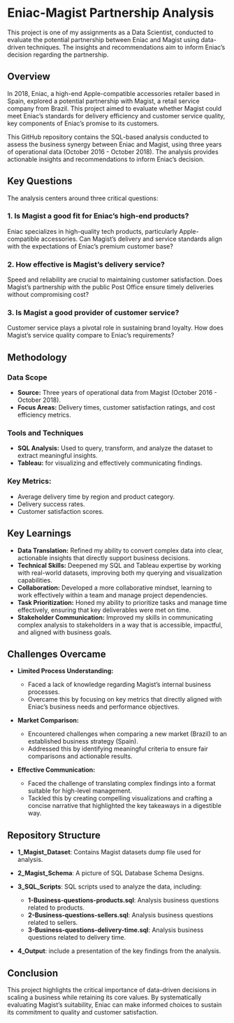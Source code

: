 # Eniac-Magist Partnership Analysis

This project is one of my assignments as a Data Scientist, conducted to evaluate the potential partnership between Eniac and Magist using data-driven techniques. The insights and recommendations aim to inform Eniac’s decision regarding the partnership.

## Overview

In 2018, Eniac, a high-end Apple-compatible accessories retailer based in Spain, explored a potential partnership with Magist, a retail service company from Brazil. This project aimed to evaluate whether Magist could meet Eniac’s standards for delivery efficiency and customer service quality, key components of Eniac’s promise to its customers.

This GitHub repository contains the SQL-based analysis conducted to assess the business synergy between Eniac and Magist, using three years of operational data (October 2016 - October 2018). The analysis provides actionable insights and recommendations to inform Eniac’s decision.

## Key Questions

The analysis centers around three critical questions:

### **1. Is Magist a good fit for Eniac’s high-end products?**

Eniac specializes in high-quality tech products, particularly Apple-compatible accessories. Can Magist’s delivery and service standards align with the expectations of Eniac’s premium customer base?

### **2. How effective is Magist’s delivery service?**

Speed and reliability are crucial to maintaining customer satisfaction. Does Magist’s partnership with the public Post Office ensure timely deliveries without compromising cost?

### **3. Is Magist a good provider of customer service?**

Customer service plays a pivotal role in sustaining brand loyalty. How does Magist’s service quality compare to Eniac’s requirements?

## Methodology

### **Data Scope**
- **Source:** Three years of operational data from Magist (October 2016 - October 2018).
- **Focus Areas:** Delivery times, customer satisfaction ratings, and cost efficiency metrics.

### **Tools and Techniques**

- **SQL Analysis:** Used to query, transform, and analyze the dataset to extract meaningful insights.
- **Tableau:** for visualizing and effectively communicating findings.

### **Key Metrics:**
- Average delivery time by region and product category.
- Delivery success rates.
- Customer satisfaction scores.

## Key Learnings

- **Data Translation:** Refined my ability to convert complex data into clear, actionable insights that directly support business decisions.
- **Technical Skills:** Deepened my SQL and Tableau expertise by working with real-world datasets, improving both my querying and visualization capabilities.
- **Collaboration:** Developed a more collaborative mindset, learning to work effectively within a team and manage project dependencies.
- **Task Prioritization:** Honed my ability to prioritize tasks and manage time effectively, ensuring that key deliverables were met on time.
- **Stakeholder Communication:** Improved my skills in communicating complex analysis to stakeholders in a way that is accessible, impactful, and aligned with business goals.

## Challenges Overcame

- **Limited Process Understanding:** 
  - Faced a lack of knowledge regarding Magist’s internal business processes.
  - Overcame this by focusing on key metrics that directly aligned with Eniac’s business needs and performance objectives.
  
- **Market Comparison:**
  - Encountered challenges when comparing a new market (Brazil) to an established business strategy (Spain).
  - Addressed this by identifying meaningful criteria to ensure fair comparisons and actionable results.

- **Effective Communication:**
  - Faced the challenge of translating complex findings into a format suitable for high-level management.
  - Tackled this by creating compelling visualizations and crafting a concise narrative that highlighted the key takeaways in a digestible way.

## Repository Structure

- **1_Magist_Dataset**: Contains Magist datasets dump file used for analysis.

- **2_Magist_Schema**: A picture of SQL Database Schema Designs.

- **3_SQL_Scripts**: SQL scripts used to analyze the data, including:
   - **1-Business-questions-products.sql**: Analysis business questions related to products.
   - **2-Business-questions-sellers.sql**: Analysis business questions related to sellers.
   - **3-Business-questions-delivery-time.sql**: Analysis business questions related to delivery time.
- **4_Output**: include a presentation of the key findings from the analysis.

## Conclusion

This project highlights the critical importance of data-driven decisions in scaling a business while retaining its core values. By systematically evaluating Magist’s suitability, Eniac can make informed choices to sustain its commitment to quality and customer satisfaction.
